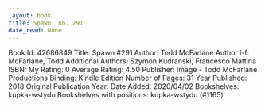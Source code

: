 ```yaml
---
layout: book
title: Spawn  no. 291
date_read: None
---
```


Book Id: 42686849
Title: Spawn #291
Author: Todd McFarlane
Author l-f: McFarlane, Todd
Additional Authors: Szymon Kudranski, Francesco Mattina
ISBN: 
My Rating: 0
Average Rating: 4.50
Publisher: Image - Todd McFarlane Productions
Binding: Kindle Edition
Number of Pages: 31
Year Published: 2018
Original Publication Year: 
Date Added: 2020/04/02
Bookshelves: kupka-wstydu
Bookshelves with positions: kupka-wstydu (#1165)

